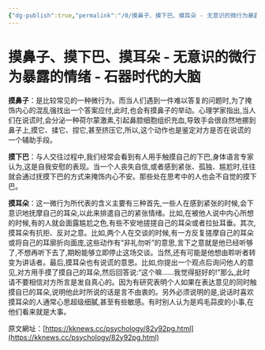 ```yaml
---
{"dg-publish":true,"permalink":"/0/摸鼻子、摸下巴、摸耳朵 - 无意识的微行为暴露的情绪 - 石器时代的大脑/"}
---
```


# 摸鼻子、摸下巴、摸耳朵 - 无意识的微行为暴露的情绪 - 石器时代的大脑

**摸鼻子**：是比较常见的一种微行为。而当人们遇到一件难以答复的问题时,为了掩饰内心的混乱强找出一个答案应付,此时,也会有摸鼻子的举动。心理学家指出,当人们在说谎时,会分泌一种荷尔蒙激素,引起鼻腔细胞组织充血,导致手会很自然地挪到鼻子上,摸它、揉它、捏它,甚至挤压它,所以,这个动作也是鉴定对方是否在说谎的一个辅助手段。

**摸下巴**：与人交往过程中,我们经常会看到有人用手触摸自己的下巴,身体语言专家认为,这是自我安慰的表现。当一个人丧失自信,或者感到紧张、孤独、尴尬时,往往就会通过抚摸下巴的方式来掩饰内心不安。那些处在思考中的人也会不自觉的摸下巴。

**摸耳朵**：这一微行为所代表的含义主要有三种首先,一些人在感到紧张的时候,会下意识地抚摩自己的耳朵,以此来排遣自己的紧张情绪。比如,在被他人说中内心所想的时候,有的人就会面露尴尬之色,有些不安地搓搓自己的耳朵或者拉扯耳垂。其次,摸耳朵有抗拒、反对之意。比如,两个人在交谈的时候,有一方反复搓摩自己的耳朵或将自己的耳廓折向面庞,这些动作有“非礼勿听”的意思,言下之意就是他已经听够了,不想再听下去了,期盼能够立即停止这场交谈。当然,还有可能是他想由聆听者转变为讲话者。最后,摸耳朵也有说谎的意思。比如,你提出一个观点后询问他人的意见,对方用手摸了摸自己的耳朵,然后回答说:“这个嘛……我觉得挺好的!”那么,此时请不要相信对方所言是发自真心的。因为有研究表明个人如果在表达意见的同时触摸自已的耳朵,说明他此时所说的话是言不由衷的。另外必须说明的是,说话时喜欢摸耳朵的人通常心思超级细膩,甚至有些敏感。有时别人认为是鸡毛蒜皮的小事,在他们看来就是大事。  
  
原文網址：[https://kknews.cc/psychology/82y92pg.html](https://kknews.cc/psychology/82y92pg.html)